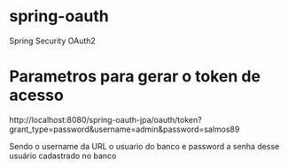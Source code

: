 # spring-oauth
Spring Security OAuth2

# Parametros para gerar o token de acesso
http://localhost:8080/spring-oauth-jpa/oauth/token?grant_type=password&username=admin&password=salmos89

Sendo o username da URL o usuario do banco e password a senha desse usuário cadastrado no banco
